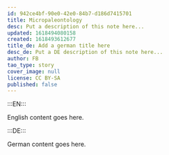 ```yaml
---
id: 942ce4bf-90e0-42e0-84b7-d186d7415701
title: Micropaleontology
desc: Put a description of this note here...
updated: 1618494080158
created: 1618493612677
title_de: Add a german title here
desc_de: Put a DE description of this note here...
author: FB
tao_type: story
cover_image: null
license: CC BY-SA
published: false
---
```


:::EN:::

English content goes here.

:::DE:::

German content goes here.

